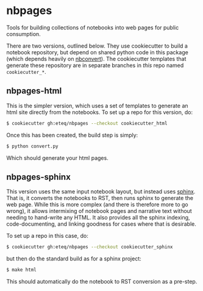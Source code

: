 # nbpages

Tools for building collections of notebooks into web pages for public consumption. 

There are two versions, outlined below.  They use cookiecutter to build a notebook repository, but depend on shared python code in this package (which depends heavily on [nbconvert](https://nbconvert.readthedocs.io)).  The cookiecutter templates that generate these  repository are in separate branches in *this* repo named ``cookiecutter_*``.

## nbpages-html

This is the simpler version, which uses a set of templates to generate an html site directly from the notebooks.  To set up a repo for this version, do:

``` sh
$ cookiecutter gh:eteq/nbpages --checkout cookiecutter_html
```

Once this has been created, the build step is simply:

``` sh
$ python convert.py
```

Which should generate your html pages.


## nbpages-sphinx

This version uses the same input notebook layout, but instead uses [sphinx](http://www.sphinx-doc.org/en/master/).  That is, it converts the notebooks to RST, then runs sphinx to generate the web page.  While this is more complex (and there is therefore more to go wrong), it allows intermixing of notebook pages and narrative text without needing to hand-write any HTML.  It also provides all the sphinx indexing, code-documenting, and linking goodness for cases where that is desirable.

To set up a repo in this case, do:

``` sh
$ cookiecutter gh:eteq/nbpages --checkout cookiecutter_sphinx
```

but then do the standard build as for a sphinx project:

``` sh
$ make html
```

This should automatically do the notebook to RST conversion as a pre-step.
